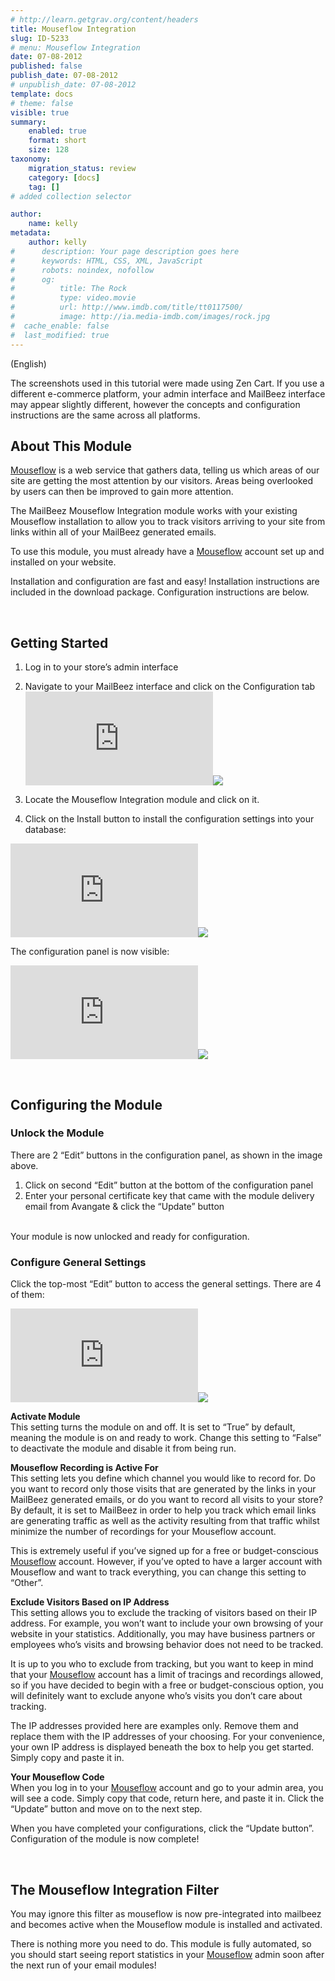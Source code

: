 ```yaml
---
# http://learn.getgrav.org/content/headers
title: Mouseflow Integration
slug: ID-5233
# menu: Mouseflow Integration
date: 07-08-2012
published: false
publish_date: 07-08-2012
# unpublish_date: 07-08-2012
template: docs
# theme: false
visible: true
summary:
    enabled: true
    format: short
    size: 128
taxonomy:
    migration_status: review
    category: [docs]
    tag: []
# added collection selector

author:
    name: kelly
metadata:
    author: kelly
#      description: Your page description goes here
#      keywords: HTML, CSS, XML, JavaScript
#      robots: noindex, nofollow
#      og:
#          title: The Rock
#          type: video.movie
#          url: http://www.imdb.com/title/tt0117500/
#          image: http://ia.media-imdb.com/images/rock.jpg
#  cache_enable: false
#  last_modified: true
---
```


(English)

The screenshots used in this tutorial were made using Zen Cart. If you use a different e-commerce platform, your admin interface and MailBeez interface may appear slightly different, however the concepts and configuration instructions are the same across all platforms.

## About This Module

[Mouseflow](http://localhost/wordpress_mailbeez_EOL/wp-content/plugins/adrotate/adrotate-out.php?track=OSwwLDAsaHR0cDovL3d3dy5zaGFyZWFzYWxlLmNvbS9yLmNmbT9iPTIyOTA5NiZhbXA7dT00NTAwNjEmYW1wO209MjcxODImYW1wO3VybGxpbms9JmFtcDthZmZ0cmFjaz0) is a web service that gathers data, telling us which areas of our site are getting the most attention by our visitors. Areas being overlooked by users can then be improved to gain more attention.

The MailBeez Mouseflow Integration module works with your existing Mouseflow installation to allow you to track visitors arriving to your site from links within all of your MailBeez generated emails.

To use this module, you must already have a [Mouseflow](http://localhost/wordpress_mailbeez_EOL/wp-content/plugins/adrotate/adrotate-out.php?track=OSwwLDAsaHR0cDovL3d3dy5zaGFyZWFzYWxlLmNvbS9yLmNmbT9iPTIyOTA5NiZhbXA7dT00NTAwNjEmYW1wO209MjcxODImYW1wO3VybGxpbms9JmFtcDthZmZ0cmFjaz0) account set up and installed on your website.

Installation and configuration are fast and easy! Installation instructions are included in the download package. Configuration instructions are below.

 

## Getting Started

1. Log in to your store’s admin interface
2. Navigate to your MailBeez interface and click on the Configuration tab
[![](http://localhost/wordpress_mailbeez_EOL/wp-content/themes/awake/lib/scripts/timthumb/thumb.php?src=http://www.mailbeez.com/images/doc/common_images/config_tab2.png&w=270&h=175&zc=1&q=100 "Configuration Tab")](http://www.mailbeez.com/images/doc/common_images/config_tab2.png "Configuration Tab")![](http://localhost/wordpress_mailbeez_EOL/wp-content/themes/awake/images/shortcodes/image_shadow.png)

4. Locate the Mouseflow Integration module and click on it.
5. Click on the Install button to install the configuration settings into your database:

[![](http://localhost/wordpress_mailbeez_EOL/wp-content/themes/awake/lib/scripts/timthumb/thumb.php?src=http://www.mailbeez.com/images/doc/configbeez/config_mouseflow/install.png&w=175&h=130&zc=1&q=100 "Install Configuration Settings into your Database")](http://www.mailbeez.com/images/doc/configbeez/config_mouseflow/install.png "Install Configuration Settings into your Database")![](http://localhost/wordpress_mailbeez_EOL/wp-content/themes/awake/images/shortcodes/image_shadow.png)

The configuration panel is now visible:

[![](http://localhost/wordpress_mailbeez_EOL/wp-content/themes/awake/lib/scripts/timthumb/thumb.php?src=http://www.mailbeez.com/images/doc/configbeez/config_mouseflow/config_mouseflow.png&w=175&h=324&zc=1&q=100 "Mouseflow Integration Configuration Settings")](http://www.mailbeez.com/images/doc/configbeez/config_mouseflow/config_mouseflow.png "Mouseflow Integration Configuration Settings")![](http://localhost/wordpress_mailbeez_EOL/wp-content/themes/awake/images/shortcodes/image_shadow.png)

 

## Configuring the Module

### Unlock the Module

There are 2 “Edit” buttons in the configuration panel, as shown in the image above.

1. Click on second “Edit” button at the bottom of the configuration panel
2. Enter your personal certificate key that came with the module delivery email from Avangate & click the “Update” button

   
 Your module is now unlocked and ready for configuration.

### Configure General Settings

Click the top-most “Edit” button to access the general settings. There are 4 of them:

[![](http://localhost/wordpress_mailbeez_EOL/wp-content/themes/awake/lib/scripts/timthumb/thumb.php?src=http://www.mailbeez.com/images/doc/configbeez/config_mouseflow/general_settings.png&w=175&h=394&zc=1&q=100 "Mouseflow Integration General Settings")](http://www.mailbeez.com/images/doc/configbeez/config_mouseflow/general_settings.png "Mouseflow Integration General Settings")![](http://localhost/wordpress_mailbeez_EOL/wp-content/themes/awake/images/shortcodes/image_shadow.png)

**Activate Module**  
 This setting turns the module on and off. It is set to “True” by default, meaning the module is on and ready to work. Change this setting to “False” to deactivate the module and disable it from being run.

**Mouseflow Recording is Active For**  
 This setting lets you define which channel you would like to record for. Do you want to record only those visits that are generated by the links in your MailBeez generated emails, or do you want to record all visits to your store? By default, it is set to MailBeez in order to help you track which email links are generating traffic as well as the activity resulting from that traffic whilst minimize the number of recordings for your Mouseflow account.

This is extremely useful if you’ve signed up for a free or budget-conscious [Mouseflow](http://localhost/wordpress_mailbeez_EOL/wp-content/plugins/adrotate/adrotate-out.php?track=OSwwLDAsaHR0cDovL3d3dy5zaGFyZWFzYWxlLmNvbS9yLmNmbT9iPTIyOTA5NiZhbXA7dT00NTAwNjEmYW1wO209MjcxODImYW1wO3VybGxpbms9JmFtcDthZmZ0cmFjaz0) account. However, if you’ve opted to have a larger account with Mouseflow and want to track everything, you can change this setting to “Other”.

**Exclude Visitors Based on IP Address**  
 This setting allows you to exclude the tracking of visitors based on their IP address. For example, you won’t want to include your own browsing of your website in your statistics. Additionally, you may have business partners or employees who’s visits and browsing behavior does not need to be tracked.

It is up to you who to exclude from tracking, but you want to keep in mind that your [Mouseflow](http://localhost/wordpress_mailbeez_EOL/wp-content/plugins/adrotate/adrotate-out.php?track=OSwwLDAsaHR0cDovL3d3dy5zaGFyZWFzYWxlLmNvbS9yLmNmbT9iPTIyOTA5NiZhbXA7dT00NTAwNjEmYW1wO209MjcxODImYW1wO3VybGxpbms9JmFtcDthZmZ0cmFjaz0) account has a limit of tracings and recordings allowed, so if you have decided to begin with a free or budget-conscious option, you will definitely want to exclude anyone who’s visits you don’t care about tracking.

The IP addresses provided here are examples only. Remove them and replace them with the IP addresses of your choosing. For your convenience, your own IP address is displayed beneath the box to help you get started. Simply copy and paste it in.

**Your Mouseflow Code**  
 When you log in to your [Mouseflow](http://localhost/wordpress_mailbeez_EOL/wp-content/plugins/adrotate/adrotate-out.php?track=OSwwLDAsaHR0cDovL3d3dy5zaGFyZWFzYWxlLmNvbS9yLmNmbT9iPTIyOTA5NiZhbXA7dT00NTAwNjEmYW1wO209MjcxODImYW1wO3VybGxpbms9JmFtcDthZmZ0cmFjaz0) account and go to your admin area, you will see a code. Simply copy that code, return here, and paste it in. Click the “Update” button and move on to the next step.

When you have completed your configurations, click the “Update button”. Configuration of the module is now complete!

 

## The Mouseflow Integration Filter

You may ignore this filter as mouseflow is now pre-integrated into mailbeez and becomes active when the Mouseflow module is installed and activated.

There is nothing more you need to do. This module is fully automated, so you should start seeing report statistics in your [Mouseflow](http://localhost/wordpress_mailbeez_EOL/wp-content/plugins/adrotate/adrotate-out.php?track=OSwwLDAsaHR0cDovL3d3dy5zaGFyZWFzYWxlLmNvbS9yLmNmbT9iPTIyOTA5NiZhbXA7dT00NTAwNjEmYW1wO209MjcxODImYW1wO3VybGxpbms9JmFtcDthZmZ0cmFjaz0) admin soon after the next run of your email modules!
